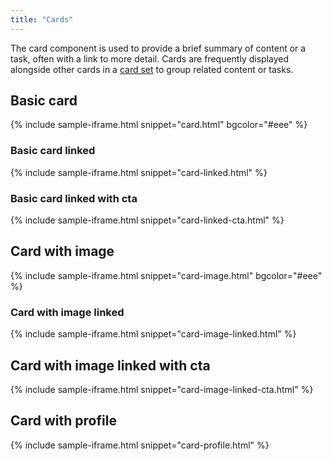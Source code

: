 ```yaml
---
title: "Cards"
---
```

The card component is used to provide a brief summary of content or a task, often with a link to more detail. Cards are frequently displayed alongside other cards in a [card set](/blocks/card-set/) to group related content or tasks.

## Basic card
{% include sample-iframe.html snippet="card.html" bgcolor="#eee" %}

### Basic card linked
{% include sample-iframe.html snippet="card-linked.html" %}

### Basic card linked with cta
{% include sample-iframe.html snippet="card-linked-cta.html" %}

## Card with image
{% include sample-iframe.html snippet="card-image.html" bgcolor="#eee" %}

### Card with image linked
{% include sample-iframe.html snippet="card-image-linked.html" %}

## Card with image linked with cta
{% include sample-iframe.html snippet="card-image-linked-cta.html" %}

## Card with profile
{% include sample-iframe.html snippet="card-profile.html" %}